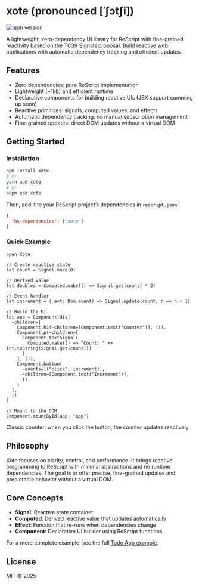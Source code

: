 # xote (pronounced [ˈʃɔtʃi])
[![npm version](https://img.shields.io/npm/v/xote.svg)](https://www.npmjs.com/package/xote)

A lightweight, zero-dependency UI library for ReScript with fine-grained reactivity based on the [TC39 Signals proposal](https://github.com/tc39/proposal-signals). Build reactive web applications with automatic dependency tracking and efficient updates.

## Features

- Zero dependencies: pure ReScript implementation
- Lightweight (~1kb) and efficient runtime
- Declarative components for building reactive UIs (JSX support comming up soon)
- Reactive primitives: signals, computed values, and effects
- Automatic dependency tracking: no manual subscription management
- Fine-grained updates: direct DOM updates without a virtual DOM

## Getting Started

### Installation

```bash
npm install xote
# or
yarn add xote
# or
pnpm add xote
```

Then, add it to your ReScript project’s dependencies in `rescript.json`:

```json
{
  "bs-dependencies": ["xote"]
}
```

### Quick Example

```rescript
open Xote

// Create reactive state
let count = Signal.make(0)

// Derived value
let doubled = Computed.make(() => Signal.get(count) * 2)

// Event handler
let increment = (_evt: Dom.event) => Signal.update(count, n => n + 1)

// Build the UI
let app = Component.div(
  ~children=[
    Component.h1(~children=[Component.text("Counter")], ()),
    Component.p(~children=[
      Component.textSignal(
        Computed.make(() => "Count: " ++ Int.toString(Signal.get(count)))
      )
    ], ()),
    Component.button(
      ~events=[("click", increment)],
      ~children=[Component.text("Increment")],
      ()
    )
  ],
  ()
)

// Mount to the DOM
Component.mountById(app, "app")
```

Classic counter: when you click the button, the counter updates reactively.

## Philosophy

Xote focuses on clarity, control, and performance. It brings reactive programming to ReScript with minimal abstractions and no runtime dependencies. The goal is to offer precise, fine-grained updates and predictable behavior without a virtual DOM.

## Core Concepts

- **Signal**: Reactive state container  
- **Computed**: Derived reactive value that updates automatically  
- **Effect**: Function that re-runs when dependencies change  
- **Component**: Declarative UI builder using ReScript functions  

For a more complete example, see the full [Todo App example](https://github.com/brnrdog/xote/blob/main/src/demo/TodoApp.res).



## License

MIT © 2025
